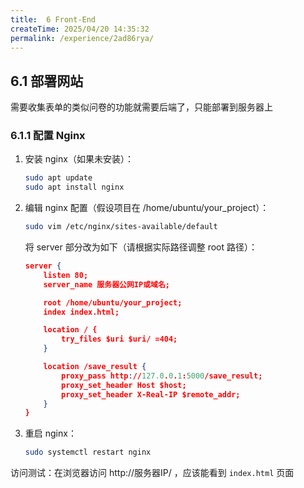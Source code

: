 ```yaml
---
title:  6 Front-End
createTime: 2025/04/20 14:35:32
permalink: /experience/2ad86rya/
---
```

## 6.1 部署网站

需要收集表单的类似问卷的功能就需要后端了，只能部署到服务器上

### 6.1.1 配置 Nginx

1. 安装 nginx（如果未安装）：

   ```bash
   sudo apt update
   sudo apt install nginx
   ```

2. 编辑 nginx 配置（假设项目在 /home/ubuntu/your_project）：

   ```bash
   sudo vim /etc/nginx/sites-available/default
   ```

   将 server 部分改为如下（请根据实际路径调整 root 路径）：

   ```json
   server {
       listen 80;
       server_name 服务器公网IP或域名;
   
       root /home/ubuntu/your_project;
       index index.html;
   
       location / {
           try_files $uri $uri/ =404;
       }
   
       location /save_result {
           proxy_pass http://127.0.0.1:5000/save_result;
           proxy_set_header Host $host;
           proxy_set_header X-Real-IP $remote_addr;
       }
   }
   ```

3. 重启 nginx：

   ```bash
   sudo systemctl restart nginx
   ```

访问测试：在浏览器访问 http://服务器IP/ ，应该能看到 `index.html` 页面